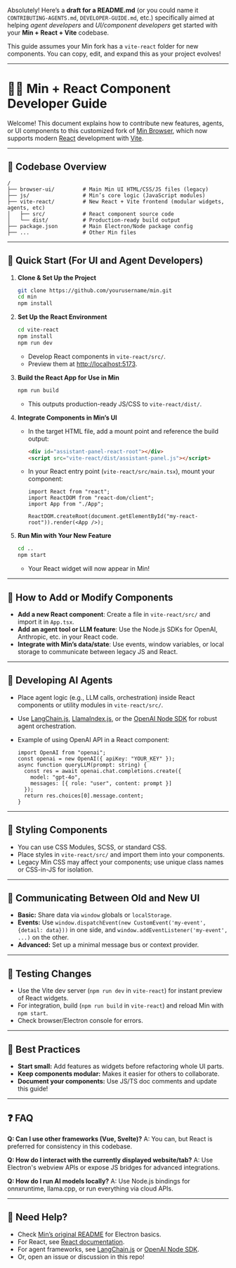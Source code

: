 Absolutely! Here’s a **draft for a README.md** (or you could name it `CONTRIBUTING-AGENTS.md`, `DEVELOPER-GUIDE.md`, etc.) specifically aimed at helping *agent developers* and *UI/component developers* get started with your **Min + React + Vite** codebase.

This guide assumes your Min fork has a `vite-react` folder for new components. You can copy, edit, and expand this as your project evolves!

---

# 🧑‍💻 Min + React Component Developer Guide

Welcome! This document explains how to contribute new features, agents, or UI components to this customized fork of [Min Browser](https://github.com/minbrowser/min), which now supports modern [React](https://react.dev/) development with [Vite](https://vitejs.dev/).

---

## 📂 Codebase Overview

```
/
├── browser-ui/         # Main Min UI HTML/CSS/JS files (legacy)
├── js/                 # Min’s core logic (JavaScript modules)
├── vite-react/         # New React + Vite frontend (modular widgets, agents, etc)
│   ├── src/            # React component source code
│   └── dist/           # Production-ready build output
├── package.json        # Main Electron/Node package config
├── ...                 # Other Min files
```

---

## 🚀 Quick Start (For UI and Agent Developers)

1. **Clone & Set Up the Project**

   ```bash
   git clone https://github.com/yourusername/min.git
   cd min
   npm install
   ```

2. **Set Up the React Environment**

   ```bash
   cd vite-react
   npm install
   npm run dev
   ```

   * Develop React components in `vite-react/src/`.
   * Preview them at [http://localhost:5173](http://localhost:5173).

3. **Build the React App for Use in Min**

   ```bash
   npm run build
   ```

   * This outputs production-ready JS/CSS to `vite-react/dist/`.

4. **Integrate Components in Min’s UI**

   * In the target HTML file, add a mount point and reference the build output:

     ```html
     <div id="assistant-panel-react-root"></div>
     <script src="vite-react/dist/assistant-panel.js"></script>
     ```
   * In your React entry point (`vite-react/src/main.tsx`), mount your component:

     ```tsx
     import React from "react";
     import ReactDOM from "react-dom/client";
     import App from "./App";

     ReactDOM.createRoot(document.getElementById("my-react-root")).render(<App />);
     ```

5. **Run Min with Your New Feature**

   ```bash
   cd ..
   npm start
   ```

   * Your React widget will now appear in Min!

---

## 🧩 How to Add or Modify Components

* **Add a new React component**: Create a file in `vite-react/src/` and import it in `App.tsx`.
* **Add an agent tool or LLM feature**: Use the Node.js SDKs for OpenAI, Anthropic, etc. in your React code.
* **Integrate with Min’s data/state**: Use events, window variables, or local storage to communicate between legacy JS and React.

---

## 🦾 Developing AI Agents

* Place agent logic (e.g., LLM calls, orchestration) inside React components or utility modules in `vite-react/src/`.
* Use [LangChain.js](https://js.langchain.com/), [LlamaIndex.js](https://js.llamaindex.ai/), or the [OpenAI Node SDK](https://github.com/openai/openai-node) for robust agent orchestration.
* Example of using OpenAI API in a React component:

  ```tsx
  import OpenAI from "openai";
  const openai = new OpenAI({ apiKey: "YOUR_KEY" });
  async function queryLLM(prompt: string) {
    const res = await openai.chat.completions.create({
      model: "gpt-4o",
      messages: [{ role: "user", content: prompt }]
    });
    return res.choices[0].message.content;
  }
  ```

---

## 🎨 Styling Components

* You can use CSS Modules, SCSS, or standard CSS.
* Place styles in `vite-react/src/` and import them into your components.
* Legacy Min CSS may affect your components; use unique class names or CSS-in-JS for isolation.

---

## 🔗 Communicating Between Old and New UI

* **Basic:** Share data via `window` globals or `localStorage`.
* **Events:** Use `window.dispatchEvent(new CustomEvent('my-event', {detail: data}))` in one side, and `window.addEventListener('my-event', ...)` on the other.
* **Advanced:** Set up a minimal message bus or context provider.

---

## 🧪 Testing Changes

* Use the Vite dev server (`npm run dev` in `vite-react`) for instant preview of React widgets.
* For integration, build (`npm run build` in `vite-react`) and reload Min with `npm start`.
* Check browser/Electron console for errors.

---

## 📝 Best Practices

* **Start small:** Add features as widgets before refactoring whole UI parts.
* **Keep components modular:** Makes it easier for others to collaborate.
* **Document your components:** Use JS/TS doc comments and update this guide!

---

## ❓ FAQ

**Q: Can I use other frameworks (Vue, Svelte)?**
A: You can, but React is preferred for consistency in this codebase.

**Q: How do I interact with the currently displayed website/tab?**
A: Use Electron's webview APIs or expose JS bridges for advanced integrations.

**Q: How do I run AI models locally?**
A: Use Node.js bindings for onnxruntime, llama.cpp, or run everything via cloud APIs.

---

## 💬 Need Help?

* Check [Min’s original README](https://github.com/minbrowser/min) for Electron basics.
* For React, see [React documentation](https://react.dev/).
* For agent frameworks, see [LangChain.js](https://js.langchain.com/) or [OpenAI Node SDK](https://github.com/openai/openai-node).
* Or, open an issue or discussion in this repo!

